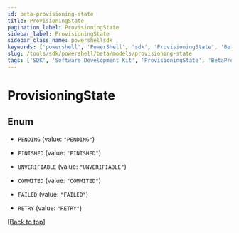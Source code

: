 ```yaml
---
id: beta-provisioning-state
title: ProvisioningState
pagination_label: ProvisioningState
sidebar_label: ProvisioningState
sidebar_class_name: powershellsdk
keywords: ['powershell', 'PowerShell', 'sdk', 'ProvisioningState', 'BetaProvisioningState'] 
slug: /tools/sdk/powershell/beta/models/provisioning-state
tags: ['SDK', 'Software Development Kit', 'ProvisioningState', 'BetaProvisioningState']
---
```



# ProvisioningState

## Enum


* `PENDING` (value: `"PENDING"`)

* `FINISHED` (value: `"FINISHED"`)

* `UNVERIFIABLE` (value: `"UNVERIFIABLE"`)

* `COMMITED` (value: `"COMMITED"`)

* `FAILED` (value: `"FAILED"`)

* `RETRY` (value: `"RETRY"`)


[[Back to top]](#) 

